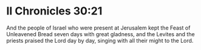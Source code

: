 # II Chronicles 30:21

And the people of Israel who were present at Jerusalem kept the Feast of Unleavened Bread seven days with great gladness, and the Levites and the priests praised the Lord day by day, singing with all their might to the Lord.
